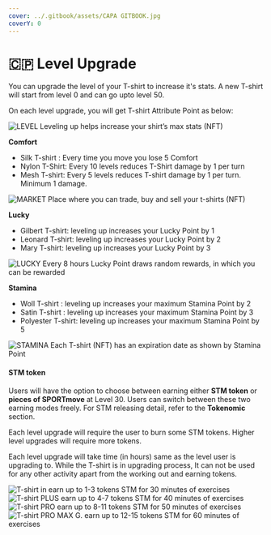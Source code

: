 ```yaml
---
cover: ../.gitbook/assets/CAPA GITBOOK.jpg
coverY: 0
---
```


# 🇨🇵 Level Upgrade

You can upgrade the level of your T-shirt to increase it's stats. A new T-shirt will start from level 0 and can go upto level 50.&#x20;

On each level upgrade, you will get  T-shirt Attribute Point as below:&#x20;

![LEVEL
Leveling up helps increase your shirt’s max stats (NFT)](../.gitbook/assets/ICON4.png)

**Comfort**

* Silk T-shirt : Every time you move you lose 5 Comfort
* Nylon T-Shirt: Every 10 levels reduces T-Shirt damage by 1 per turn
* Mesh T-shirt: Every 5 levels reduces T-shirt damage by 1 per turn. Minimum 1 damage.

![MARKET
Place where you can trade, buy and sell your t-shirts (NFT)](../.gitbook/assets/ICON10.png)

**Lucky**

* Gilbert T-shirt: leveling up increases your Lucky Point by 1
* Leonard T-shirt: leveling up increases your Lucky Point by 2
* Mary T-shirt: leveling up increases your Lucky Point by 3

![LUCKY
Every 8 hours Lucky Point draws random rewards, in which you can be rewarded](../.gitbook/assets/ICON6.png)

**Stamina**

* Woll T-shirt : leveling up increases your maximum Stamina Point by 2
* Satin T-shirt : leveling up increases your maximum Stamina Point by 3
* Polyester T-shirt: leveling up increases your maximum Stamina Point by 5

![STAMINA
Each T-shirt (NFT) has an expiration date as shown by Stamina Point](../.gitbook/assets/ICON8.png)

#### STM token

Users will have the option to choose between earning either **STM token** or **pieces of SPORTmove** at Level 30. Users can switch between these two earning modes freely. For STM releasing detail, refer to the **Tokenomic** section.

Each level upgrade will require the user to burn some STM tokens. Higher level upgrades will require more tokens.

Each level upgrade will take time (in hours) same as the level user is upgrading to. While the  T-shirt is in upgrading process, It can not be used for any other activity apart from the working out and earning tokens.

![T-shirt  in
earn up to 1-3 tokens STM for 30 minutes of exercises](<../.gitbook/assets/CHAMPION (3).png>) ![T-shirt PLUS
earn up to 4-7 tokens STM for 40 minutes of exercises](<../.gitbook/assets/RARE (1).png>) ![T-shirt PRO
earn up to 8-11 tokens STM for 50 minutes of exercises](<../.gitbook/assets/SUPERRARE (3).png>) ![T-shirt PRO MAX G.
earn up to 12-15 tokens STM for 60 minutes of exercises](<../.gitbook/assets/COMMON (1).png>)

